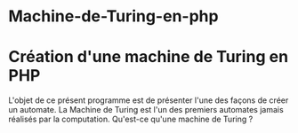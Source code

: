 # Machine-de-Turing-en-php
<h1>Création d'une machine de Turing en PHP</h1>
L'objet de ce présent programme est de présenter l'une des façons de créer un automate. 
La Machine de Turing est l'un des premiers automates jamais réalisés par la computation.
Qu'est-ce qu'une machine de Turing ?
